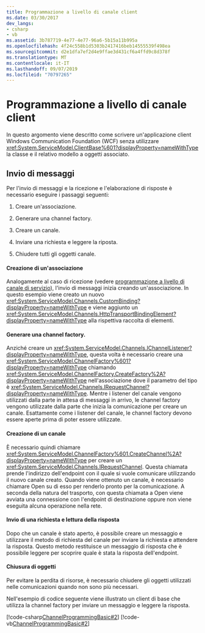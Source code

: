 ```yaml
---
title: Programmazione a livello di canale client
ms.date: 03/30/2017
dev_langs:
- csharp
- vb
ms.assetid: 3b787719-4e77-4e77-96a6-5b15a11b995a
ms.openlocfilehash: 4f24c558b1d5303b2417416beb14555539f498ea
ms.sourcegitcommit: d2e1dfa7ef2d4e9ffae3d431cf6a4ffd9c8d378f
ms.translationtype: MT
ms.contentlocale: it-IT
ms.lasthandoff: 09/07/2019
ms.locfileid: "70797265"
---
```

# <a name="client-channel-level-programming"></a>Programmazione a livello di canale client
In questo argomento viene descritto come scrivere un'applicazione client Windows Communication Foundation (WCF) senza utilizzare <xref:System.ServiceModel.ClientBase%601?displayProperty=nameWithType> la classe e il relativo modello a oggetti associato.  
  
## <a name="sending-messages"></a>Invio di messaggi  
 Per l'invio di messaggi e la ricezione e l'elaborazione di risposte è necessario eseguire i passaggi seguenti:  
  
1. Creare un'associazione.  
  
2. Generare una channel factory.  
  
3. Creare un canale.  
  
4. Inviare una richiesta e leggere la riposta.  
  
5. Chiudere tutti gli oggetti canale.  
  
#### <a name="creating-a-binding"></a>Creazione di un'associazione  
 Analogamente al caso di ricezione (vedere [programmazione a livello di canale di servizio](service-channel-level-programming.md)), l'invio di messaggi inizia creando un'associazione. In questo esempio viene creato un nuovo <xref:System.ServiceModel.Channels.CustomBinding?displayProperty=nameWithType> e viene aggiunto un <xref:System.ServiceModel.Channels.HttpTransportBindingElement?displayProperty=nameWithType> alla rispettiva raccolta di elementi.  
  
#### <a name="building-a-channelfactory"></a>Generare una channel factory.  
 Anziché creare un <xref:System.ServiceModel.Channels.IChannelListener?displayProperty=nameWithType>, questa volta è necessario creare una <xref:System.ServiceModel.ChannelFactory%601?displayProperty=nameWithType> chiamando <xref:System.ServiceModel.ChannelFactory.CreateFactory%2A?displayProperty=nameWithType> nell'associazione dove il parametro del tipo è <xref:System.ServiceModel.Channels.IRequestChannel?displayProperty=nameWithType>. Mentre i listener del canale vengono utilizzati dalla parte in attesa di messaggi in arrivo, le channel factory vengono utilizzate dalla parte che inizia la comunicazione per creare un canale. Esattamente come i listener del canale, le channel factory devono essere aperte prima di poter essere utilizzate.  
  
#### <a name="creating-a-channel"></a>Creazione di un canale  
 È necessario quindi chiamare <xref:System.ServiceModel.ChannelFactory%601.CreateChannel%2A?displayProperty=nameWithType> per creare un <xref:System.ServiceModel.Channels.IRequestChannel>. Questa chiamata prende l'indirizzo dell'endpoint con il quale si vuole comunicare utilizzando il nuovo canale creato. Quando viene ottenuto un canale, è necessario chiamare Open su di esso per renderlo pronto per la comunicazione. A seconda della natura del trasporto, con questa chiamata a Open viene avviata una connessione con l'endpoint di destinazione oppure non viene eseguita alcuna operazione nella rete.  
  
#### <a name="sending-a-request-and-reading-the-reply"></a>Invio di una richiesta e lettura della risposta  
 Dopo che un canale è stato aperto, è possibile creare un messaggio e utilizzare il metodo di richiesta del canale per inviare la richiesta e attendere la risposta. Questo metodo restituisce un messaggio di risposta che è possibile leggere per scoprire quale è stata la risposta dell'endpoint.  
  
#### <a name="closing-objects"></a>Chiusura di oggetti  
 Per evitare la perdita di risorse, è necessario chiudere gli oggetti utilizzati nelle comunicazioni quando non sono più necessari.  
  
 Nell'esempio di codice seguente viene illustrato un client di base che utilizza la channel factory per inviare un messaggio e leggere la risposta.  
  
 [!code-csharp[ChannelProgrammingBasic#2](../../../../samples/snippets/csharp/VS_Snippets_CFX/channelprogrammingbasic/cs/clientprogram.cs#2)]
 [!code-vb[ChannelProgrammingBasic#2](../../../../samples/snippets/visualbasic/VS_Snippets_CFX/channelprogrammingbasic/vb/clientprogram.vb#2)]
